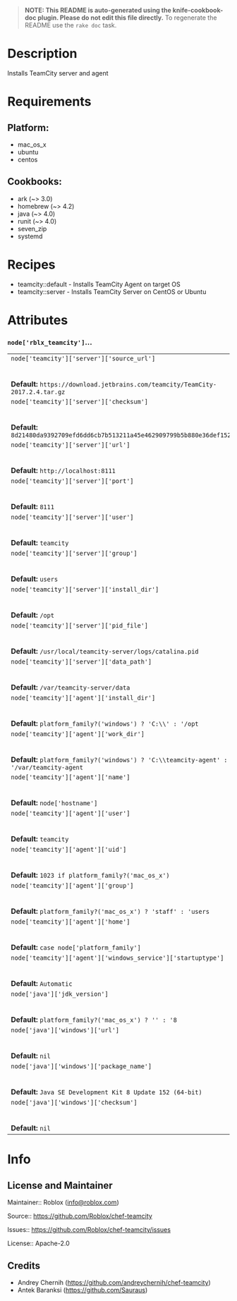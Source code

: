 > **NOTE: This README is auto-generated using the knife-cookbook-doc plugin. Please do not edit this file directly.**
> To regenerate the README use the `rake doc` task.

# Description

Installs TeamCity server and agent

# Requirements

## Platform:

* mac_os_x
* ubuntu
* centos

## Cookbooks:

* ark (~> 3.0)
* homebrew (~> 4.2)
* java (~> 4.0)
* runit (~> 4.0)
* seven_zip
* systemd

# Recipes

* teamcity::default - Installs TeamCity Agent on target OS
* teamcity::server - Installs TeamCity Server on CentOS or Ubuntu


# Attributes
### `node['rblx_teamcity']`...

<table>
  <tbody>
    <tr>
      <td>
        <code>node['teamcity']['server']['source_url']</code>
        <br>
        <div><br><br><strong>Default:</strong> <code>https://download.jetbrains.com/teamcity/TeamCity-2017.2.4.tar.gz</code></div>
      </td>
    </tr>
    <tr>
      <td>
        <code>node['teamcity']['server']['checksum']</code>
        <br>
        <div><br><br><strong>Default:</strong> <code>8d21480da9392709efd6dd6cb7b513211a45e462909799b5b880e36def1522fc</code></div>
      </td>
    </tr>
    <tr>
      <td>
        <code>node['teamcity']['server']['url']</code>
        <br>
        <div><br><br><strong>Default:</strong> <code>http://localhost:8111</code></div>
      </td>
    </tr>
    <tr>
      <td>
        <code>node['teamcity']['server']['port']</code>
        <br>
        <div><br><br><strong>Default:</strong> <code>8111</code></div>
      </td>
    </tr>
    <tr>
      <td>
        <code>node['teamcity']['server']['user']</code>
        <br>
        <div><br><br><strong>Default:</strong> <code>teamcity</code></div>
      </td>
    </tr>
    <tr>
      <td>
        <code>node['teamcity']['server']['group']</code>
        <br>
        <div><br><br><strong>Default:</strong> <code>users</code></div>
      </td>
    </tr>
    <tr>
      <td>
        <code>node['teamcity']['server']['install_dir']</code>
        <br>
        <div><br><br><strong>Default:</strong> <code>/opt</code></div>
      </td>
    </tr>
    <tr>
      <td>
        <code>node['teamcity']['server']['pid_file']</code>
        <br>
        <div><br><br><strong>Default:</strong> <code>/usr/local/teamcity-server/logs/catalina.pid</code></div>
      </td>
    </tr>
    <tr>
      <td>
        <code>node['teamcity']['server']['data_path']</code>
        <br>
        <div><br><br><strong>Default:</strong> <code>/var/teamcity-server/data</code></div>
      </td>
    </tr>
    <tr>
      <td>
        <code>node['teamcity']['agent']['install_dir']</code>
        <br>
        <div><br><br><strong>Default:</strong> <code>platform_family?('windows') ? 'C:\\' : '/opt</code></div>
      </td>
    </tr>
    <tr>
      <td>
        <code>node['teamcity']['agent']['work_dir']</code>
        <br>
        <div><br><br><strong>Default:</strong> <code>platform_family?('windows') ? 'C:\\teamcity-agent' : '/var/teamcity-agent</code></div>
      </td>
    </tr>
    <tr>
      <td>
        <code>node['teamcity']['agent']['name']</code>
        <br>
        <div><br><br><strong>Default:</strong> <code>node['hostname']</code></div>
      </td>
    </tr>
    <tr>
      <td>
        <code>node['teamcity']['agent']['user']</code>
        <br>
        <div><br><br><strong>Default:</strong> <code>teamcity</code></div>
      </td>
    </tr>
    <tr>
      <td>
        <code>node['teamcity']['agent']['uid']</code>
        <br>
        <div><br><br><strong>Default:</strong> <code>1023 if platform_family?('mac_os_x')</code></div>
      </td>
    </tr>
    <tr>
      <td>
        <code>node['teamcity']['agent']['group']</code>
        <br>
        <div><br><br><strong>Default:</strong> <code>platform_family?('mac_os_x') ? 'staff' : 'users</code></div>
      </td>
    </tr>
    <tr>
      <td>
        <code>node['teamcity']['agent']['home']</code>
        <br>
        <div><br><br><strong>Default:</strong> <code>case node['platform_family']</code></div>
      </td>
    </tr>
    <tr>
      <td>
        <code>node['teamcity']['agent']['windows_service']['startuptype']</code>
        <br>
        <div><br><br><strong>Default:</strong> <code>Automatic</code></div>
      </td>
    </tr>
    <tr>
      <td>
        <code>node['java']['jdk_version']</code>
        <br>
        <div><br><br><strong>Default:</strong> <code>platform_family?('mac_os_x') ? '' : '8</code></div>
      </td>
    </tr>
    <tr>
      <td>
        <code>node['java']['windows']['url']</code>
        <br>
        <div><br><br><strong>Default:</strong> <code>nil</code></div>
      </td>
    </tr>
    <tr>
      <td>
        <code>node['java']['windows']['package_name']</code>
        <br>
        <div><br><br><strong>Default:</strong> <code>Java SE Development Kit 8 Update 152 (64-bit)</code></div>
      </td>
    </tr>
    <tr>
      <td>
        <code>node['java']['windows']['checksum']</code>
        <br>
        <div><br><br><strong>Default:</strong> <code>nil</code></div>
      </td>
    </tr>
  </tbody>
</table>


# Info

## License and Maintainer

Maintainer:: Roblox (<info@roblox.com>)

Source:: https://github.com/Roblox/chef-teamcity

Issues:: https://github.com/Roblox/chef-teamcity/issues

License:: Apache-2.0

## Credits

* Andrey Chernih (https://github.com/andreychernih/chef-teamcity)
* Antek Baranksi (https://github.com/Sauraus)
